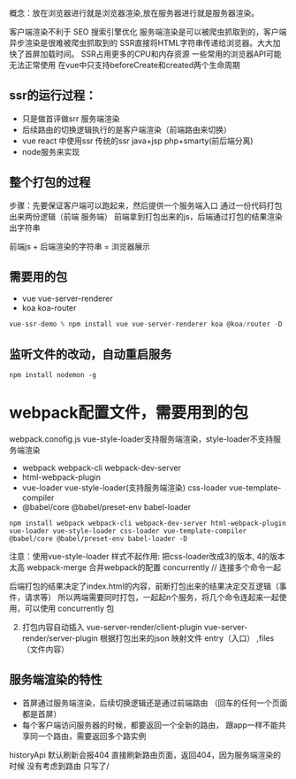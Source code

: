 概念：放在浏览器进行就是浏览器渲染,放在服务器进行就是服务器渲染。

客户端渲染不利于 SEO 搜索引擎优化
服务端渲染是可以被爬虫抓取到的，客户端异步渲染是很难被爬虫抓取到的
SSR直接将HTML字符串传递给浏览器。大大加快了首屏加载时间。
SSR占用更多的CPU和内存资源
一些常用的浏览器API可能无法正常使用
在vue中只支持beforeCreate和created两个生命周期

## ssr的运行过程：
- 只是做首评做srr 服务端渲染
- 后续路由的切换逻辑执行的是客户端渲染（前端路由来切换）
- vue react 中使用ssr 传统的ssr java+jsp php+smarty(前后端分离)
- node服务来实现

## 整个打包的过程
步骤：先要保证客户端可以跑起来，然后提供一个服务端入口
通过一份代码打包出来两份逻辑（前端 服务端）
前端拿到打包出来的js，后端通过打包的结果渲染出字符串

前端js + 后端渲染的字符串 = 浏览器展示

## 需要用的包
- vue vue-server-renderer
- koa koa-router
```js
vue-ssr-demo % npm install vue vue-server-renderer koa @koa/router -D
```
## 监听文件的改动，自动重启服务
`npm install nodemon -g`

# webpack配置文件，需要用到的包
webpack.conofig.js  vue-style-loader支持服务端渲染，style-loader不支持服务端渲染

- webpack webpack-cli webpack-dev-server
- html-webpack-plugin
- vue-loader vue-style-loader(支持服务端渲染) css-loader vue-template-compiler
- @babel/core @babel/preset-env babel-loader
```
npm install webpack webpack-cli webpack-dev-server html-webpack-plugin vue-loader vue-style-loader css-loader vue-template-compiler @babel/core @babel/preset-env babel-loader -D
```

注意：使用vue-style-loader 样式不起作用: 把css-loader改成3的版本, 4的版本太高
 webpack-merge 合并webpack的配置
 concurrently // 连接多个命令一起
 
后端打包的结果决定了index.html的内容，前断打包出来的结果决定交互逻辑（事件，请求等）
所以两端需要同时打包，一起起n个服务，将几个命令连起来一起使用，可以使用 concurrently 包

2. 打包内容自动插入 vue-server-render/client-plugin
vue-server-render/server-plugin 根据打包出来的json 映射文件 entry（入口） ,files（文件内容）

## 服务端渲染的特性
- 首屏通过服务端渲染，后续切换逻辑还是通过前端路由 （回车的任何一个页面都是首屏）
- 每个客户端访问服务器的时候，都要返回一个全新的路由， 跟app一样不能共享同一个路由，需要返回多个路实例

historyApi 默认刷新会报404
直接刷新路由页面，返回404，因为服务端渲染的时候 没有考虑到路由 只写了/


